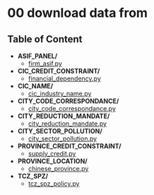 
# 00 download data from



## Table of Content

 - **ASIF_PANEL/**
   - [firm_asif.py](https://github.com/thomaspernet/Financial_dependency_pollution/tree/master/ASIF_PANEL/firm_asif.py)
 - **CIC_CREDIT_CONSTRAINT/**
   - [financial_dependency.py](https://github.com/thomaspernet/Financial_dependency_pollution/tree/master/CIC_CREDIT_CONSTRAINT/financial_dependency.py)
 - **CIC_NAME/**
   - [cic_industry_name.py](https://github.com/thomaspernet/Financial_dependency_pollution/tree/master/CIC_NAME/cic_industry_name.py)
 - **CITY_CODE_CORRESPONDANCE/**
   - [city_code_correspondance.py](https://github.com/thomaspernet/Financial_dependency_pollution/tree/master/CITY_CODE_CORRESPONDANCE/city_code_correspondance.py)
 - **CITY_REDUCTION_MANDATE/**
   - [city_reduction_mandate.py](https://github.com/thomaspernet/Financial_dependency_pollution/tree/master/CITY_REDUCTION_MANDATE/city_reduction_mandate.py)
 - **CITY_SECTOR_POLLUTION/**
   - [city_sector_pollution.py](https://github.com/thomaspernet/Financial_dependency_pollution/tree/master/CITY_SECTOR_POLLUTION/city_sector_pollution.py)
 - **PROVINCE_CREDIT_CONSTRAINT/**
   - [supply_credit.py](https://github.com/thomaspernet/Financial_dependency_pollution/tree/master/PROVINCE_CREDIT_CONSTRAINT/supply_credit.py)
 - **PROVINCE_LOCATION/**
   - [chinese_province.py](https://github.com/thomaspernet/Financial_dependency_pollution/tree/master/PROVINCE_LOCATION/chinese_province.py)
 - **TCZ_SPZ/**
   - [tcz_spz_policy.py](https://github.com/thomaspernet/Financial_dependency_pollution/tree/master/TCZ_SPZ/tcz_spz_policy.py)
